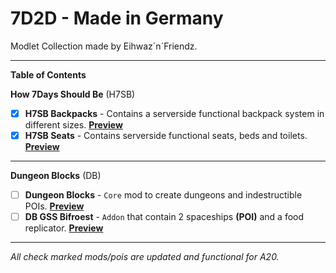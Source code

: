 # 7D2D - Made in Germany

Modlet Collection made by Eihwaz´n´Friendz.

--- --- --- --- --- --- --- --- ---

**Table of Contents**

**How 7Days Should Be** (H7SB)

- [x] **H7SB Backpacks** - Contains a serverside functional backpack system in different sizes. [**Preview**](https://www.youtube.com/watch?v=bTEWDJeKjvE)
- [x] **H7SB Seats** - Contains serverside functional seats, beds and toilets. [**Preview**](https://www.youtube.com/watch?v=a6ckGaqOIjU)
 
--- --- --- --- --- --- --- --- ---

**Dungeon Blocks** (DB)

- [ ] **Dungeon Blocks** - `Core` mod to create dungeons and indestructible POIs. [**Preview**](https://www.youtube.com/watch?v=va9GKprpzfA)
- [ ] **DB GSS Bifroest** - `Addon` that contain 2 spaceships **(POI)** and a food replicator. [**Preview**](https://www.youtube.com/watch?v=cfCF_4b4Q74)

--- --- --- --- --- --- --- --- ---

*All check marked mods/pois are updated and functional for A20.*
